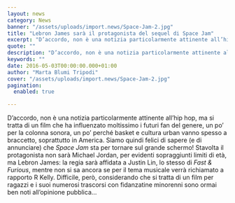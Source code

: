 ```yaml
---
layout: news
category: News
banner: "/assets/uploads/import.news/Space-Jam-2.jpg"
title: "Lebron James sarà il protagonista del sequel di Space Jam"
excerpt: "D’accordo, non è una notizia particolarmente attinente all’hip hop, ma si tratta di un film che ha influenzato moltissimo i futuri fan del genere, un po’ per la colonna sonora, un po’ perché basket e cultura urban vanno spesso a braccetto, soprattutto in America. Siamo quindi felici di sapere (e di annunciare) che Space Jam sta [&hellip"
quote: ""
description: "D’accordo, non è una notizia particolarmente attinente all’hip hop, ma si tratta di un film che ha influenzato moltissimo i futuri fan del genere, un po’ per la colonna sonora, un po’ perché basket e cultura urban vanno spesso a braccetto, soprattutto in America. Siamo quindi felici di sapere (e di annunciare) che Space Jam sta [&hellip"
keywords: ""
date: 2016-05-03T00:00:00.000+01:00
author: "Marta Blumi Tripodi"
cover: "/assets/uploads/import.news/Space-Jam-2.jpg"
pagination:
  enabled: true

---
```


D’accordo, non è una notizia particolarmente attinente all’hip hop, ma si tratta di un film che ha influenzato moltissimo i futuri fan del genere, un po’ per la colonna sonora, un po’ perché basket e cultura urban vanno spesso a braccetto, soprattutto in America. Siamo quindi felici di sapere (e di annunciare) che _Space Jam_ sta per tornare sul grande schermo! Stavolta il protagonista non sarà Michael Jordan, per evidenti sopraggiunti limiti di età, ma Lebron James: la regia sarà affidata a Justin Lin, lo stesso di _Fast & Furious_, mentre non si sa ancora se per il tema musicale verrà richiamato a rapporto R Kelly. Difficile, però, considerando che si tratta di un film per ragazzi e i suoi numerosi trascorsi con fidanzatine minorenni sono ormai ben noti all’opinione pubblica…